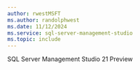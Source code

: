 ```yaml
---
author: rwestMSFT
ms.author: randolphwest
ms.date: 11/12/2024
ms.service: sql-server-management-studio
ms.topic: include
---
```

SQL Server Management Studio 21 Preview